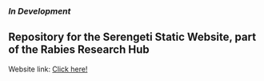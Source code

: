 ### <i>In Development</i>

## Repository for the Serengeti Static Website, part of the Rabies Research Hub

Website link: <a href="https://rabiesresearch.github.io/Serengeti/" target="blank">Click here!</a>
